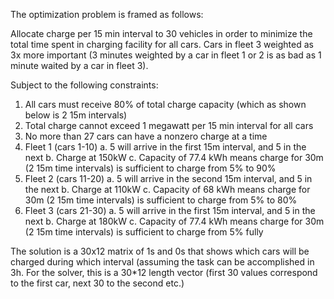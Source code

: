 The optimization problem is framed as follows:

Allocate charge per 15 min interval to 30 vehicles in order to minimize 
the total time spent in charging facility for all cars. Cars in fleet 3 
weighted as 3x more important (3 minutes weighted by a car in fleet 1 or 2 is 
as bad as 1 minute waited by a car in fleet 3). 

Subject to the following constraints:
1. All cars must receive 80% of total charge capacity (which as shown below is 2 15m intervals)
2. Total charge cannot exceed 1 megawatt per 15 min interval for all cars
3. No more than 27 cars can have a nonzero charge at a time
4. Fleet 1 (cars 1-10)
  a. 5 will arrive in the first 15m interval, and 5 in the next
  b. Charge at 150kW
  c. Capacity of 77.4 kWh means charge for 30m (2 15m time intervals) is sufficient to charge from 5% to 90%
5. Fleet 2 (cars 11-20)
  a. 5 will arrive in the second 15m interval, and 5 in the next
  b. Charge at 110kW
  c. Capacity of 68 kWh means charge for 30m (2 15m time intervals) is sufficient to charge from 5% to 80%
6. Fleet 3 (cars 21-30)
  a. 5 will arrive in the first 15m interval, and 5 in the next
  b. Charge at 180kW
  c. Capacity of 77.4 kWh means charge for 30m (2 15m time intervals) is sufficient to charge from 5% fully

The solution is a 30x12 matrix of 1s and 0s that shows which cars will be charged during which interval (assuming the task can be accomplished in 3h. For the solver, this is a 30*12 length vector (first 30 values correspond to the first car, next 30 to the second etc.)